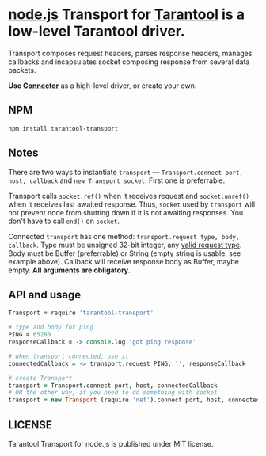 # [node.js](http://nodejs.org) Transport for [Tarantool](http://tarantool.org) is a low-level Tarantool driver.

Transport composes request headers, parses response headers, manages callbacks and incapsulates socket composing response from several data packets.

**Use [Connector](https://github.com/devgru/node-tarantool)** as a high-level driver, or create your own.

## NPM

```shell
npm install tarantool-transport
```
## Notes
There are two ways to instantiate `transport` — `Transport.connect port, host, callback` and `new Transport socket`.
First one is preferrable.

Transport calls `socket.ref()` when it receives request and `socket.unref()` when it receives last awaited response. Thus, `socket` used by `transport` will not prevent node from shutting down if it is not awaiting responses. You don't have to call `end()` on `socket`.

Connected `transport` has one method: `transport.request type, body, callback`.
Type must be unsigned 32-bit integer, any [valid request type](https://github.com/mailru/tarantool/blob/master/doc/box-protocol.txt#L46).
Body must be Buffer (preferrable) or String (empty string is usable, see example above).
Callback will receive response body as Buffer, maybe empty.
**All arguments are obligatory.**

## API and usage

```coffee
Transport = require 'tarantool-transport'

# type and body for ping
PING = 65280
responseCallback = -> console.log 'got ping response'

# when transport connected, use it
connectedCallback = -> transport.request PING, '', responseCallback

# create Transport
transport = Transport.connect port, host, connectedCallback
# OR the other way, if you need to do something with socket
transport = new Transport (require 'net').connect port, host, connectedCallback
```

LICENSE
-------
Tarantool Transport for node.js is published under MIT license.
